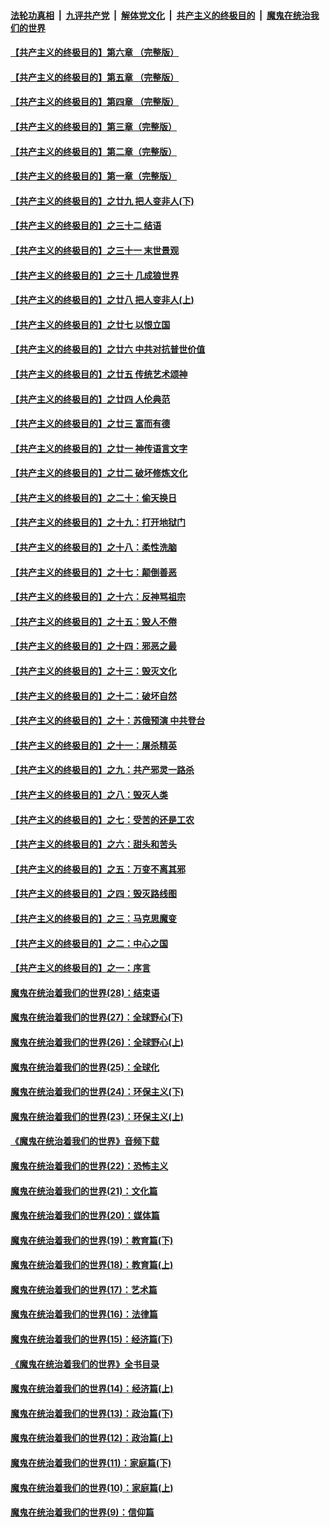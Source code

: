 ####  [法轮功真相](../../../../basic/blob/master/README.md?t=11152326) &nbsp;|&nbsp; [九评共产党](../../../../9ping.md/blob/master/README.md?t=11152326) &nbsp;|&nbsp; [解体党文化](../../../../jtdwh.md/blob/master/README.md?t=11152326)  &nbsp;|&nbsp; [共产主义的终极目的](../../../../gczydzjmd.md/blob/master/README.md?t=11152326) &nbsp;|&nbsp; [魔鬼在统治我们的世界](../../../../mgztzwmdsj.md/blob/master/README.md?t=11152326) 

#### [【共产主义的终极目的】第六章 （完整版）](../pages/nsc422/n11428913.md?t=11152326) 

#### [【共产主义的终极目的】第五章 （完整版）](../pages/nsc422/n11428912.md?t=11152326) 

#### [【共产主义的终极目的】第四章 （完整版）](../pages/nsc422/n11428907.md?t=11152326) 

#### [【共产主义的终极目的】第三章（完整版）](../pages/nsc422/n11428848.md?t=11152326) 

#### [【共产主义的终极目的】第二章（完整版）](../pages/nsc422/n11428831.md?t=11152326) 

#### [【共产主义的终极目的】第一章（完整版）](../pages/nsc422/n11417651.md?t=11152326) 

#### [【共产主义的终极目的】之廿九 把人变非人(下)](../pages/nsc422/n11344140.md?t=11152326) 

#### [【共产主义的终极目的】之三十二 结语](../pages/nsc422/n11360535.md?t=11152326) 

#### [【共产主义的终极目的】之三十一 末世景观](../pages/nsc422/n11351129.md?t=11152326) 

#### [【共产主义的终极目的】之三十 几成狼世界](../pages/nsc422/n11348280.md?t=11152326) 

#### [【共产主义的终极目的】之廿八 把人变非人(上)](../pages/nsc422/n11340492.md?t=11152326) 

#### [【共产主义的终极目的】之廿七 以恨立国](../pages/nsc422/n11336944.md?t=11152326) 

#### [【共产主义的终极目的】之廿六 中共对抗普世价值](../pages/nsc422/n11324785.md?t=11152326) 

#### [【共产主义的终极目的】之廿五 传统艺术颂神](../pages/nsc422/n11296396.md?t=11152326) 

#### [【共产主义的终极目的】之廿四 人伦典范](../pages/nsc422/n11296397.md?t=11152326) 

#### [【共产主义的终极目的】之廿三 富而有德](../pages/nsc422/n11283598.md?t=11152326) 

#### [【共产主义的终极目的】之廿一 神传语言文字](../pages/nsc422/n11263265.md?t=11152326) 

#### [【共产主义的终极目的】之廿二 破坏修炼文化](../pages/nsc422/n11245728.md?t=11152326) 

#### [【共产主义的终极目的】之二十：偷天换日](../pages/nsc422/n11238846.md?t=11152326) 

#### [【共产主义的终极目的】之十九：打开地狱门](../pages/nsc422/n11206376.md?t=11152326) 

#### [【共产主义的终极目的】之十八：柔性洗脑](../pages/nsc422/n11199994.md?t=11152326) 

#### [【共产主义的终极目的】之十七：颠倒善恶](../pages/nsc422/n11179782.md?t=11152326) 

#### [【共产主义的终极目的】之十六：反神骂祖宗](../pages/nsc422/n11166798.md?t=11152326) 

#### [【共产主义的终极目的】之十五：毁人不倦](../pages/nsc422/n11166792.md?t=11152326) 

#### [【共产主义的终极目的】之十四：邪恶之最](../pages/nsc422/n11150249.md?t=11152326) 

#### [【共产主义的终极目的】之十三：毁灭文化](../pages/nsc422/n11135227.md?t=11152326) 

#### [【共产主义的终极目的】之十二：破坏自然](../pages/nsc422/n11135214.md?t=11152326) 

#### [【共产主义的终极目的】之十：苏俄预演 中共登台](../pages/nsc422/n11118424.md?t=11152326) 

#### [【共产主义的终极目的】之十一：屠杀精英](../pages/nsc422/n11118442.md?t=11152326) 

#### [【共产主义的终极目的】之九：共产邪灵一路杀](../pages/nsc422/n11114139.md?t=11152326) 

#### [【共产主义的终极目的】之八：毁灭人类](../pages/nsc422/n11108503.md?t=11152326) 

#### [【共产主义的终极目的】之七：受苦的还是工农](../pages/nsc422/n11101809.md?t=11152326) 

#### [【共产主义的终极目的】之六：甜头和苦头](../pages/nsc422/n11096971.md?t=11152326) 

#### [【共产主义的终极目的】之五：万变不离其邪](../pages/nsc422/n11091285.md?t=11152326) 

#### [【共产主义的终极目的】之四：毁灭路线图](../pages/nsc422/n11086284.md?t=11152326) 

#### [【共产主义的终极目的】之三：马克思魔变](../pages/nsc422/n11061941.md?t=11152326) 

#### [【共产主义的终极目的】之二：中心之国](../pages/nsc422/n11047728.md?t=11152326) 

#### [【共产主义的终极目的】之一：序言](../pages/nsc422/n11086077.md?t=11152326) 

#### [魔鬼在统治着我们的世界(28)：结束语](../pages/nsc422/n10936246.md?t=11152326) 

#### [魔鬼在统治着我们的世界(27)：全球野心(下)](../pages/nsc422/n10928319.md?t=11152326) 

#### [魔鬼在统治着我们的世界(26)：全球野心(上)](../pages/nsc422/n10900318.md?t=11152326) 

#### [魔鬼在统治着我们的世界(25)：全球化](../pages/nsc422/n10788205.md?t=11152326) 

#### [魔鬼在统治着我们的世界(24)：环保主义(下)](../pages/nsc422/n10695307.md?t=11152326) 

#### [魔鬼在统治着我们的世界(23)：环保主义(上)](../pages/nsc422/n10688613.md?t=11152326) 

#### [《魔鬼在统治着我们的世界》音频下载](../pages/nsc422/n10635553.md?t=11152326) 

#### [魔鬼在统治着我们的世界(22)：恐怖主义](../pages/nsc422/n10614727.md?t=11152326) 

#### [魔鬼在统治着我们的世界(21)：文化篇](../pages/nsc422/n10597706.md?t=11152326) 

#### [魔鬼在统治着我们的世界(20)：媒体篇](../pages/nsc422/n10586579.md?t=11152326) 

#### [魔鬼在统治着我们的世界(19)：教育篇(下)](../pages/nsc422/n10564808.md?t=11152326) 

#### [魔鬼在统治着我们的世界(18)：教育篇(上)](../pages/nsc422/n10526970.md?t=11152326) 

#### [魔鬼在统治着我们的世界(17)：艺术篇](../pages/nsc422/n10499093.md?t=11152326) 

#### [魔鬼在统治着我们的世界(16)：法律篇](../pages/nsc422/n10485969.md?t=11152326) 

#### [魔鬼在统治着我们的世界(15)：经济篇(下)](../pages/nsc422/n10469975.md?t=11152326) 

#### [《魔鬼在统治着我们的世界》全书目录](../pages/nsc422/n10464261.md?t=11152326) 

#### [魔鬼在统治着我们的世界(14)：经济篇(上)](../pages/nsc422/n10457370.md?t=11152326) 

#### [魔鬼在统治着我们的世界(13)：政治篇(下)](../pages/nsc422/n10448270.md?t=11152326) 

#### [魔鬼在统治着我们的世界(12)：政治篇(上)](../pages/nsc422/n10444576.md?t=11152326) 

#### [魔鬼在统治着我们的世界(11)：家庭篇(下)](../pages/nsc422/n10440961.md?t=11152326) 

#### [魔鬼在统治着我们的世界(10)：家庭篇(上)](../pages/nsc422/n10435448.md?t=11152326) 

#### [魔鬼在统治着我们的世界(9)：信仰篇](../pages/nsc422/n10432159.md?t=11152326) 

